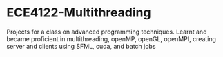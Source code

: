 # ECE4122-Multithreading
Projects for a class on advanced programming techniques. Learnt and became proficient in multithreading, openMP, openGL, openMPI, creating server and clients using SFML, cuda, and batch jobs
